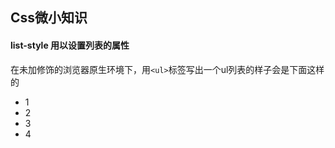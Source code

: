 Css微小知识
------  
#### list-style 用以设置列表的属性  
在未加修饰的浏览器原生环境下，用`<ul>`标签写出一个ul列表的样子会是下面这样的  

* 1  
* 2
* 3
* 4
